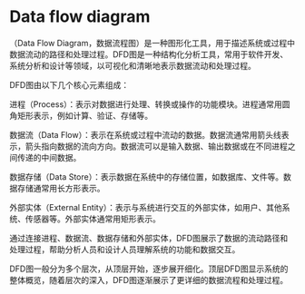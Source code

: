 # Data flow diagram

（Data Flow Diagram，数据流程图）是一种图形化工具，用于描述系统或过程中数据流动的路径和处理过程。DFD图是一种结构化分析工具，常用于软件开发、系统分析和设计等领域，以可视化和清晰地表示数据流动和处理过程。

DFD图由以下几个核心元素组成：

进程（Process）：表示对数据进行处理、转换或操作的功能模块。进程通常用圆角矩形表示，例如计算、验证、存储等。

数据流（Data Flow）：表示在系统或过程中流动的数据。数据流通常用箭头线表示，箭头指向数据的流向方向。数据流可以是输入数据、输出数据或在不同进程之间传递的中间数据。

数据存储（Data Store）：表示数据在系统中的存储位置，如数据库、文件等。数据存储通常用长方形表示。

外部实体（External Entity）：表示与系统进行交互的外部实体，如用户、其他系统、传感器等。外部实体通常用矩形表示。

通过连接进程、数据流、数据存储和外部实体，DFD图展示了数据的流动路径和处理过程，帮助分析人员和设计人员理解系统的功能和数据交互。

DFD图一般分为多个层次，从顶层开始，逐步展开细化。顶层DFD图显示系统的整体概览，随着层次的深入，DFD图逐渐展示了更详细的数据流程和处理过程。
